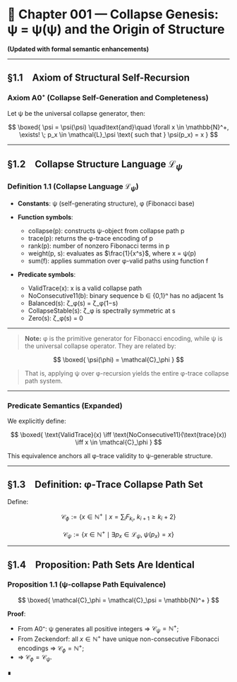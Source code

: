 # 📘 Chapter 001 — Collapse Genesis: ψ = ψ(ψ) and the Origin of Structure

**(Updated with formal semantic enhancements)**

---

## §1.1 Axiom of Structural Self-Recursion

### **Axiom A0⁺ (Collapse Self-Generation and Completeness)**

Let ψ be the universal collapse generator, then:

$$
\boxed{
\psi = \psi(\psi)
\quad\text{and}\quad
\forall x \in \mathbb{N}^+, \exists! \; p_x \in \mathcal{L}_\psi \text{ such that } \psi(p_x) = x
}
$$

---

## §1.2 Collapse Structure Language $\mathcal{L}_\psi$

### **Definition 1.1 (Collapse Language $\mathcal{L}_\psi$)**

* **Constants**:
  ψ (self-generating structure), φ (Fibonacci base)

* **Function symbols**:

  * collapse(p): constructs ψ-object from collapse path p
  * trace(p): returns the φ-trace encoding of p
  * rank(p): number of nonzero Fibonacci terms in p
  * weight(p, s): evaluates as $\frac{1}{x^s}$, where x = ψ(p)
  * sum(f): applies summation over φ-valid paths using function f

* **Predicate symbols**:

  * ValidTrace(x): x is a valid collapse path
  * NoConsecutive11(b): binary sequence b ∈ {0,1}ⁿ has no adjacent 1s
  * Balanced(s): ζ\_φ(s) = ζ\_φ(1−s)
  * CollapseStable(s): ζ\_φ is spectrally symmetric at s
  * Zero(s): ζ\_φ(s) = 0

---

> **Note:**
> φ is the primitive generator for Fibonacci encoding, while ψ is the universal collapse operator.
> They are related by:
>
> 
$$
\boxed{ \psi(\phi) = \mathcal{C}_\phi }
$$
>
> That is, applying ψ over φ-recursion yields the entire φ-trace collapse path system.

---

### **Predicate Semantics (Expanded)**

We explicitly define:

$$
\boxed{
\text{ValidTrace}(x) \iff \text{NoConsecutive11}(\text{trace}(x)) \iff x \in \mathcal{C}_\phi
}
$$

This equivalence anchors all φ-trace validity to ψ-generable structure.

---

## §1.3 Definition: φ-Trace Collapse Path Set

Define:

$$
\mathcal{C}_\phi := \{ x \in \mathbb{N}^+ \mid x = \sum_i F_{k_i},\ k_{i+1} \ge k_i + 2 \}
$$

$$
\mathcal{C}_\psi := \{ x \in \mathbb{N}^+ \mid \exists p_x \in \mathcal{L}_\psi, \; \psi(p_x) = x \}
$$

---

## §1.4 Proposition: Path Sets Are Identical

### **Proposition 1.1 (ψ-collapse Path Equivalence)**

$$
\boxed{
\mathcal{C}_\phi = \mathcal{C}_\psi = \mathbb{N}^+
}
$$

**Proof**:

* From A0⁺: ψ generates all positive integers ⇒ $\mathcal{C}_\psi = \mathbb{N}^+$;
* From Zeckendorf: all $x \in \mathbb{N}^+$ have unique non-consecutive Fibonacci encodings ⇒ $\mathcal{C}_\phi = \mathbb{N}^+$;
* ⇒ $\mathcal{C}_\phi = \mathcal{C}_\psi$.

∎